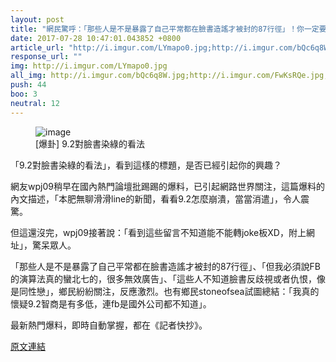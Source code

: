 ```yaml
---
layout: post
title: "網民驚呼：「那些人是不是暴露了自己平常都在臉書造謠才被封的87行徑」！你一定要看。"
date: 2017-07-28 10:47:01.043852 +0800
article_url: "http://i.imgur.com/LYmapo0.jpg;http://i.imgur.com/bQc6q8W.jpg;http://i.imgur.com/FwKsRQe.jpg;https://goo.gl/4H1NSv"
response_url: ""
img: http://i.imgur.com/LYmapo0.jpg
all_img: http://i.imgur.com/bQc6q8W.jpg;http://i.imgur.com/FwKsRQe.jpg;https://obs.line-scdn.net/0hAOgbWvWLHmBaGzF-kGlhN2BNHQ9pdw1jPi1PYxl1QFR_LVFkYH5VDnkYElh_KVk-NClYBXgZBVFweF1iMn1V/w580
push: 44
boo: 3
neutral: 12
---
```


<figure>
<img src="http://i.imgur.com/LYmapo0.jpg" alt="image">
<figcaption>
[爆卦] 9.2對臉書染綠的看法
</figcaption>
</figure>



「9.2對臉書染綠的看法」，看到這樣的標題，是否已經引起你的興趣？

網友wpj09稍早在國內熱門論壇批踢踢的爆料，已引起網路世界關注，這篇爆料的內文描述，「本肥無聊滑滑line的新聞，看看9.2怎麼崩潰，當當消遣」，令人震驚。

但這還沒完，wpj09接著說：「看到這些留言不知道能不能轉joke板XD，附上網址」，驚呆眾人。

「那些人是不是暴露了自己平常都在臉書造謠才被封的87行徑」、「但我必須說FB的演算法真的蠻北七的，很多無效廣告」、「這些人不知道臉書反歧視或者仇恨，像是同性戀」，鄉民紛紛關注，反應激烈。也有鄉民stoneofsea試圖總結：「我真的懷疑9.2智商是有多低，連fb是國外公司都不知道」。

最新熱門爆料，即時自動掌握，都在《記者快抄》。

<a href = "https://www.ptt.cc/bbs/Gossiping/M.1501171679.A.B44.html">原文連結</a>

